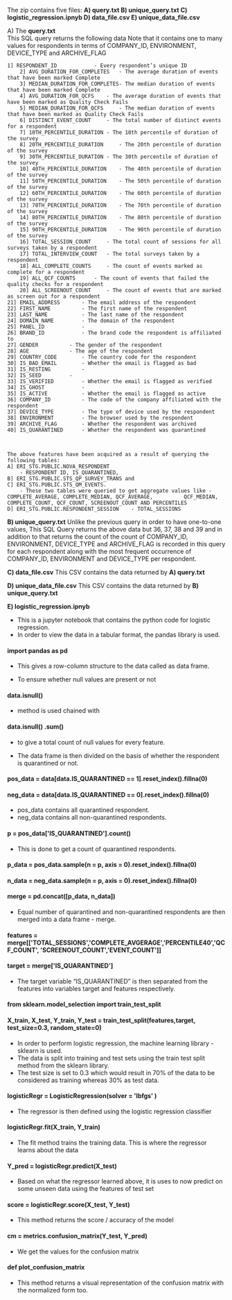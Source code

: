 
The zip contains five files:
**A) query.txt
B) unique_query.txt
C) logistic_regression.ipnyb
D) data_file.csv
E) unique_data_file.csv**
							
A) The **query.txt**  
This SQL query returns the following data
Note that it contains one to many values for respondents in terms of COMPANY_ID, ENVIRONMENT, DEVICE_TYPE and ARCHIVE_FLAG

	1] RESPONDENT_ID     		- Every respondent’s unique ID
        2] AVG_DURATION_FOR_COMPLETES 	- The average duration of events that have been marked Complete
        3] MEDIAN_DURATION_FOR_COMPLETES- The median duration of events that have been marked Complete
        4] AVG_DURATION_FOR_QCFS   	- The average duration of events that have been marked as Quality Check Fails
        5] MEDIAN_DURATION_FOR_QCFS  	- The median duration of events that have been marked as Quality Check Fails
        6] DISTINCT_EVENT_COUNT 	- The total number of distinct events for a respondent
        7] 10TH_PERCENTILE_DURATION	- The 10th percentile of duration of the survey
        8] 20TH_PERCENTILE_DURATION 	- The 20th percentile of duration of the survey
        9] 30TH_PERCENTILE_DURATION	- The 30th percentile of duration of the survey
        10] 40TH_PERCENTILE_DURATION	- The 40th percentile of duration of the survey
        11] 50TH_PERCENTILE_DURATION	- The 50th percentile of duration of the survey
        12] 60TH_PERCENTILE_DURATION	- The 60th percentile of duration of the survey
        13] 70TH_PERCENTILE_DURATION 	- The 70th percentile of duration of the survey
        14] 80TH_PERCENTILE_DURATION	- The 80th percentile of duration of the survey
        15] 90TH_PERCENTILE_DURATION 	- The 90th percentile of duration of the survey
        16] TOTAL_SESSION_COUNT 	- The total count of sessions for all surveys taken by a respondent
        17] TOTAL_INTERVIEW_COUNT 	- The total surveys taken by a respondent
        18] ALL_COMPLETE_COUNTS		- The count of events marked as complete for a respondent
        19] ALL_QCF_COUNTS		- The count of events that failed the quality checks for a respondent
        20] ALL_SCREENOUT_COUNT		- The count of events that are marked as screen out for a respondent
	21] EMAIL_ADDRESS		- The email address of the respondent
	22] FIRST_NAME			- The first name of the respondent
	23] LAST_NAME			- The last name of the respondent
	24] DOMAIN_NAME			- The domain of the respondent
	25] PANEL_ID			- 
	26] BRAND_ID			- The brand code the respondent is affiliated to
	27] GENDER			- The gender of the respondent
	28] AGE				- The age of the respondent
	29] COUNTRY_CODE		- The country code for the respondent
	30] IS_BAD_EMAIL		- Whether the email is flagged as bad
	31] IS_RESTING			- 
	32] IS_SEED			- 
	33] IS_VERIFIED			- Whether the email is flagged as verified
	34] IS_GHOST			- 
	35] IS_ACTIVE			- Whether the email is flagged as active
	36] COMPANY_ID			- The code of the company affiliated with the respondent
	37] DEVICE_TYPE			- The type of device used by the respondent
	38] ENVIRONMENT			- The browser used by the respondent
	39] ARCHIVE_FLAG		- Whether the respondent was archived
	40] IS_QUARANTINED		- Whether the respondent was quarantined
	


	The above features have been acquired as a result of querying the following tables:
	A] ERI_STG.PUBLIC.NOVA_RESPONDENT	
		- RESPONDENT ID, IS_QUARANTINED, 
	B] ERI_STG.PUBLIC.STS_QP_SURVEY_TRANS and
	C] ERI_STG.PUBLIC.STS_QM_EVENTS. 	
		- These two tables were queried to get aggregate values like - COMPLETE_AVERAGE, COMPLETE_MEDIAN, QCF_AVERAGE, 			QCF_MEDIAN, COMPLETE_COUNT, QCF_COUNT, SCREENOUT_COUNT AND PERCENTILES
	D] ERI_STG.PUBLIC.RESPONDENT_SESSION    - TOTAL_SESSIONS
	       


**B) unique_query.txt**
Unlike the previous query in order to have one-to-one values, 
This SQL Query returns the above data but 36, 37, 38 and 39 and in addition to that returns the count of the count of COMPANY_ID, ENVIRONMENT, DEVICE_TYPE and ARCHIVE_FLAG is recorded in this query for each respondent along with the most frequent occurrence of COMPANY_ID, ENVIRONMENT and DEVICE_TYPE per respondent.


**C) data_file.csv**
This CSV contains the data returned by **A) query.txt**

**D) unique_data_file.csv**
This CSV contains the data returned by **B) unique_query.txt**

**E) logistic_regression.ipnyb**

- This is a jupyter notebook that contains the python code for logistic regression.
- In order to view the data in a tabular format, the pandas library is used.
#### import pandas as pd 
- This gives a row-column structure to the data called as data frame.

- To ensure whether null values are present or not
#### data.isnull() 
- method is used chained with
#### data.isnull() .sum() 
- to give a total count of null values for every feature.



- The data frame is then divided on the basis of whether the respondent is quarantined or not.

#### pos_data = data[data.IS_QUARANTINED == 1].reset_index().fillna(0)
#### neg_data = data[data.IS_QUARANTINED == 0].reset_index().fillna(0)

- pos_data contains all quarantined  respondent. 
- neg_data contains all non-quarantined respondents.
#### p = pos_data['IS_QUARANTINED'].count()
- This is done to get a count of quarantined respondents.

#### p_data = pos_data.sample(n = p, axis = 0).reset_index().fillna(0)
#### n_data = neg_data.sample(n = p, axis = 0).reset_index().fillna(0)
#### merge = pd.concat([p_data, n_data])
- Equal number of quarantined and non-quarantined respondents are then merged into a data frame - merge.
#### features = merge[['TOTAL_SESSIONS','COMPLETE_AVGERAGE','PERCENTILE40','QCF_COUNT', 'SCREENOUT_COUNT','EVENT_COUNT']]
#### target = merge['IS_QUARANTINED']
  - The target variable “IS_QUARANTINED” is then separated from the features into variables target and features respectively.

#### from sklearn.model_selection import train_test_split
#### X_train, X_test, Y_train, Y_test = train_test_split(features,target, test_size=0.3, random_state=0)

 - In order to perform logistic regression, the machine learning library - sklearn is used.
 - The data is split into training and test sets using the train test split method from the sklearn library.
 - The test size is set to 0.3 which would result in 70% of the data to be considered as training whereas 30% as test data.

#### logisticRegr = LogisticRegression(solver = 'lbfgs' )
 - The regressor is then defined using the logistic regression classifier

#### logisticRegr.fit(X_train, Y_train)
 - The fit method trains the training data. This is where the regressor learns about the data
#### Y_pred = logisticRegr.predict(X_test)
 - Based on what the regressor learned above, it is uses to now predict on some unseen data using the features of test set

#### score = logisticRegr.score(X_test, Y_test)
 - This method returns the score / accuracy of the model

#### cm = metrics.confusion_matrix(Y_test, Y_pred)
- We get the values for the confusion matrix 

#### def plot_confusion_matrix
- This method returns a visual representation of the confusion matrix with the normalized form too.

